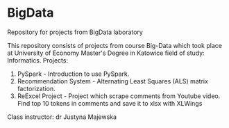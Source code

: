 # BigData
Repository for projects from BigData laboratory

This repository consists of projects from course Big-Data which took place at University of Economy Master's Degree in Katowice field of study: Informatics.
Projects:
1. PySpark - Introduction to use PySpark.
2. Recommendation System - Alternating Least Squares (ALS) matrix factorization.
6. ReExcel Project - Project which scrape comments from Youtube video. Find top 10 tokens in comments and save it to xlsx with XLWings 

Class instructor: dr Justyna Majewska
